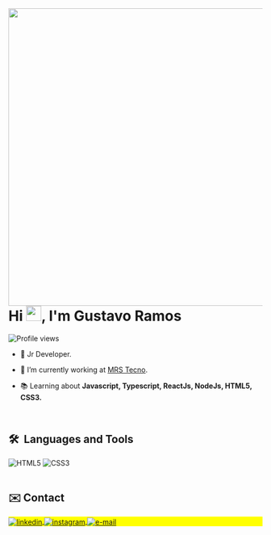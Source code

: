 <img align="right" height="590em" src="https://raw.githubusercontent.com/gist/gus-pixel/d6a254aeadd1e8287615bcb9b0cd10e9/raw/8cd69bc3564215f2ce317faa44f7bdf758c8b75a/githubcard.svg"/>
<h1 align="left">Hi <img src="https://raw.githubusercontent.com/gus-pixel/gus-pixel/master/hi.gif" height="30px">, I'm Gustavo Ramos</h1>
<p align="left"> <img src="https://komarev.com/ghpvc/?username=gus-pixel&color=black" alt="Profile views" /> </p>

- 🎲 Jr Developer.

- 🚀 I’m currently working at [MRS Tecno](www.mrstecno.com.br).

- 📚 Learning about **Javascript, Typescript, ReactJs, NodeJs, HTML5, CSS3.**

<br>

## 🛠 &nbsp;Languages and Tools
![HTML5](https://img.shields.io/badge/HTML-239120?style=for-the-badge&logo=html5&logoColor=white)
![CSS3](https://img.shields.io/badge/CSS-239120?&style=for-the-badge&logo=css3&logoColor=white)
<br><br>

## ✉️ Contact

<p align="left" style="background:yellow">
<a href="https://www.linkedin.com/in/luizmiguelp" target="_blank">
  <img align="center" src="https://img.shields.io/badge/-luizmiguelproenca-05122A?style=flat&logo=linkedin" alt="linkedin"/>
</a>
<a href="https://www.instagram.com/luiz.analytics" target="_blank">
 <img align="center" src="https://img.shields.io/badge/-luiz.analytics-05122A?style=flat&logo=instagram" alt="instagram"/>
</a>
  <a href="mailto:luizmiguelproenca@gmail.com" target="_blank">
 <img align="center" src="https://img.shields.io/badge/-luizmiguelproenca@gmail.com-05122A?style=flat&logo=gmail" alt="e-mail"/>
</a>
</p>
